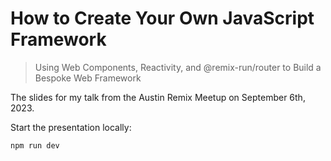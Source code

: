 # How to Create Your Own JavaScript Framework

> Using Web Components, Reactivity, and @remix-run/router to Build a Bespoke Web Framework

The slides for my talk from the Austin Remix Meetup on September 6th, 2023.

Start the presentation locally:

```sh
npm run dev
```